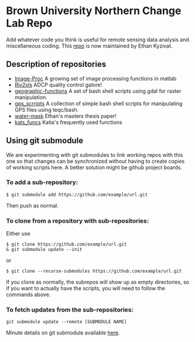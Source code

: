 # Brown University Northern Change Lab Repo

Add whatever code you think is useful for remote sensing data analysis and miscellaneous coding. This [repo](https://github.com/ekcomputer/Northern_Change_Lab) is now maintained by Ethan Kyzivat.

## Description of repositories
- [Image-Proc](https://github.com/ekcomputer/Image-Proc)  A growing set of image processing functions in matlab
- [Riv2xls](https://github.com/ekcomputer/AcousticDoppler)  ADCP quality control galore!
- [geographic-functions](https://github.com/ekcomputer/geographic-functions)    A set of bash shell scripts using gdal for raster manipulation.
- [gps_scrripts](https://github.com/ekcomputer/gps_scripts) A collection of simple bash shell scripts for manipulating GPS files using teqc/bash.
- [water-mask](https://github.com/ekcomputer/water-mask)    Ethan's masters thesis paper!
- [kats_funcs](https://github.com/elezine/funcs) Katia's frequently used functions

## Using git submodule

We are experimenting with git submodules to link working repos with this one so that changes can be synchronized without having to create copies of working scripts here. A better solution might be github project boards.

### To add a sub-repository:
``` 
$ git submodule add https://github.com/example/url.git
```
Then push as normal.

### To clone from a repository with sub-repositories:

Either use
``` 
$ git clone https://github.com/example/url.git
& git submodule update --init
```
or
```
$ git clone --recurse-submodules https://github.com/example/url.git
```

If you clone as normally, the subrepos will show up as empty directories, so if you want to actually have the scripts, you will need to follow the commands above.

### To fetch updates from the sub-repositories:
```
git submodule update --remote [SUBMODULE NAME]
```

Minute details on git submodule available [here](https://git-scm.com/book/en/v2/Git-Tools-Submodules).
